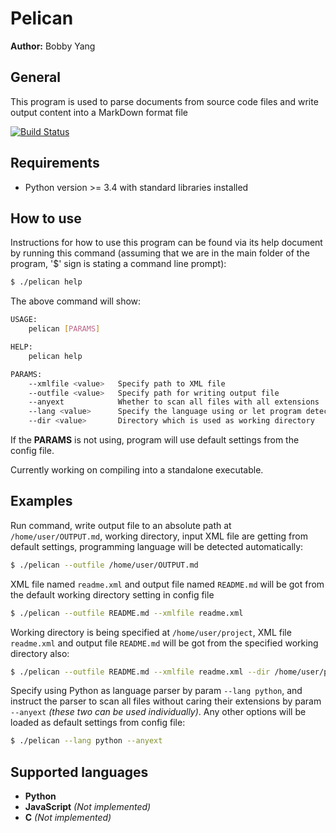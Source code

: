 # Pelican

**Author:** Bobby Yang

## General
This program is used to parse documents from source code files and write output content into a MarkDown format file

[![Build Status](https://travis-ci.org/glyif/pelican.svg?branch=master)](https://travis-ci.org/glyif/pelican)

## Requirements
- Python version >= 3.4 with standard libraries installed

## How to use
Instructions for how to use this program can be found via its help document by running this command (assuming that we are in the main folder of the program, '$' sign is stating a command line prompt):

```bash
$ ./pelican help
```

The above command will show:

```bash
USAGE:
    pelican [PARAMS]

HELP:
    pelican help

PARAMS:
    --xmlfile <value>   Specify path to XML file
    --outfile <value>   Specify path for writing output file
    --anyext            Whether to scan all files with all extensions
    --lang <value>      Specify the language using or let program detect automatically
    --dir <value>       Directory which is used as working directory
```

If the **PARAMS** is not using, program will use default settings from the config file.

Currently working on compiling into a standalone executable.

## Examples

Run command, write output file to an absolute path at `/home/user/OUTPUT.md`, working directory, input XML file are getting from default settings, programming language will be detected automatically:
```bash
$ ./pelican --outfile /home/user/OUTPUT.md
```

XML file named `readme.xml` and output file named `README.md` will be got from the default working directory setting in config file
```bash
$ ./pelican --outfile README.md --xmlfile readme.xml
```

Working directory is being specified at `/home/user/project`, XML file `readme.xml` and output file `README.md` will be got from the specified working directory also:
```bash
$ ./pelican --outfile README.md --xmlfile readme.xml --dir /home/user/project
```

Specify using Python as language parser by param `--lang python`, and instruct the parser to scan all files without caring their extensions by param `--anyext` *(these two can be used individually)*. Any other options will be loaded as default settings from config file: 
```bash
$ ./pelican --lang python --anyext
```

## Supported languages
- **Python**
- **JavaScript** *(Not implemented)*
- **C** *(Not implemented)*
